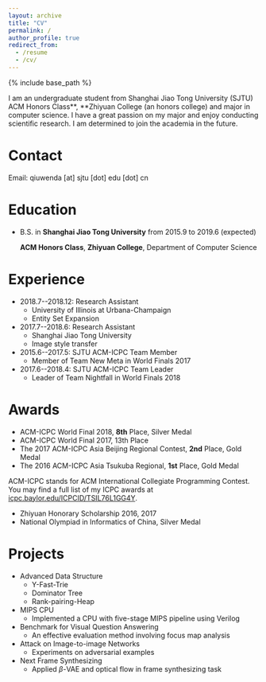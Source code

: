 ```yaml
---
layout: archive
title: "CV"
permalink: /
author_profile: true
redirect_from:
  - /resume
  - /cv/
---
```


{% include base_path %}

I am an undergraduate student from Shanghai Jiao Tong University (SJTU) ACM Honors Class**, **Zhiyuan College (an honors college) and major in computer science. I have a great passion on my major and enjoy conducting scientific research. I am determined to join the academia in the future.

# Contact

Email: qiuwenda [at] sjtu [dot] edu [dot] cn

Education
======
- B.S. in **Shanghai Jiao Tong University** from 2015.9 to 2019.6 (expected)

  **ACM Honors Class**, **Zhiyuan College**, Department of Computer Science

Experience
======
* 2018.7--2018.12: Research Assistant
  * University of Illinois at Urbana-Champaign
  * Entity Set Expansion
* 2017.7--2018.6: Research Assistant
  * Shanghai Jiao Tong University
  * Image style transfer
* 2015.6--2017.5: SJTU ACM-ICPC Team Member
  * Member of Team New Meta in World Finals 2017
* 2017.6--2018.4: SJTU ACM-ICPC Team Leader
  * Leader of Team Nightfall in World Finals 2018
# Awards

- ACM-ICPC World Final 2018, **8th** Place, Silver Medal
- ACM-ICPC World Final 2017, 13th Place
- The 2017 ACM-ICPC Asia Beijing Regional Contest, **2nd** Place, Gold Medal
- The 2016 ACM-ICPC Asia Tsukuba Regional, **1st** Place, Gold Medal

ACM-ICPC stands for ACM International Collegiate Programming Contest. You may find a full list of my ICPC awards at [icpc.baylor.edu/ICPCID/TSIL76L1GG4Y]().

- Zhiyuan Honorary Scholarship 2016, 2017
- National Olympiad in Informatics of China, Silver Medal

# Projects

- Advanced Data Structure
  - Y-Fast-Trie
  - Dominator Tree
  - Rank-pairing-Heap
- MIPS CPU
  - Implemented a CPU with five-stage MIPS pipeline using Verilog
- Benchmark for Visual Question Answering
  - An effective evaluation method involving focus map analysis
- Attack on Image-to-image Networks
  - Experiments on adversarial examples
- Next Frame Synthesizing
  - Applied $\beta$-VAE and optical flow in frame synthesizing task